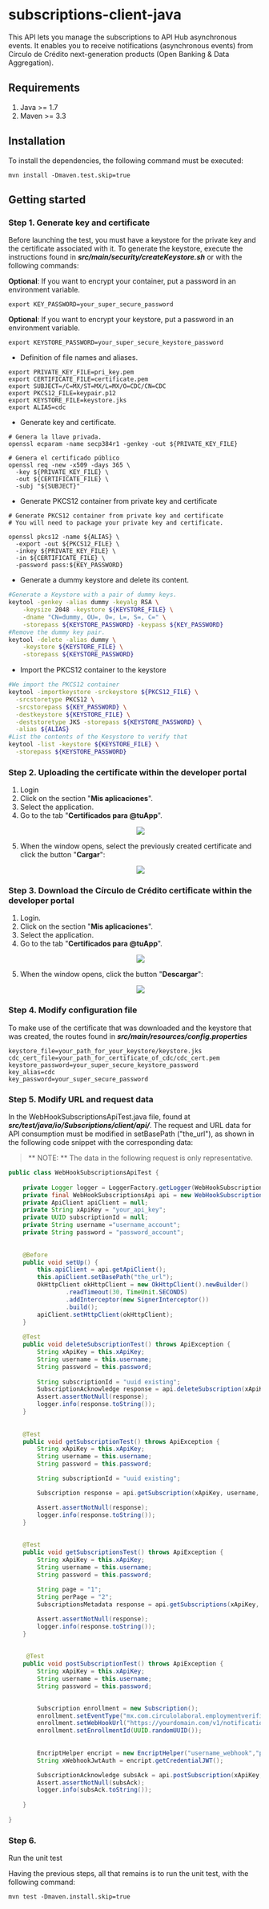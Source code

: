 # subscriptions-client-java

This API lets you manage the subscriptions to API Hub asynchronous events. It enables you to receive notifications (asynchronous events) from Círculo de Crédito next-generation products (Open Banking &amp; Data Aggregation).

## Requirements

1. Java >= 1.7
2. Maven >= 3.3
## Installation

To install the dependencies, the following command must be executed:
```shell
mvn install -Dmaven.test.skip=true
```
## Getting started

### Step 1. Generate key and certificate

Before launching the test, you must have a keystore for the private key and the certificate associated with it.
To generate the keystore, execute the instructions found in ***src/main/security/createKeystore.sh*** or with the following commands:

**Optional**: If you want to encrypt your container, put a password in an environment variable.

```shell
export KEY_PASSWORD=your_super_secure_password
```

**Optional**: If you want to encrypt your keystore, put a password in an environment variable.

```shell
export KEYSTORE_PASSWORD=your_super_secure_keystore_password
```

- Definition of file names and aliases.

```shell
export PRIVATE_KEY_FILE=pri_key.pem
export CERTIFICATE_FILE=certificate.pem
export SUBJECT=/C=MX/ST=MX/L=MX/O=CDC/CN=CDC
export PKCS12_FILE=keypair.p12
export KEYSTORE_FILE=keystore.jks
export ALIAS=cdc
```
- Generate key and certificate.

```shell
# Genera la llave privada.
openssl ecparam -name secp384r1 -genkey -out ${PRIVATE_KEY_FILE}

# Genera el certificado público
openssl req -new -x509 -days 365 \
  -key ${PRIVATE_KEY_FILE} \
  -out ${CERTIFICATE_FILE} \
  -subj "${SUBJECT}"

```

- Generate PKCS12 container from private key and certificate

```shell
# Generate PKCS12 container from private key and certificate
# You will need to package your private key and certificate.

openssl pkcs12 -name ${ALIAS} \
  -export -out ${PKCS12_FILE} \
  -inkey ${PRIVATE_KEY_FILE} \
  -in ${CERTIFICATE_FILE} \
  -password pass:${KEY_PASSWORD}

```

- Generate a dummy keystore and delete its content.

```sh
#Generate a Keystore with a pair of dummy keys.
keytool -genkey -alias dummy -keyalg RSA \
    -keysize 2048 -keystore ${KEYSTORE_FILE} \
    -dname "CN=dummy, OU=, O=, L=, S=, C=" \
    -storepass ${KEYSTORE_PASSWORD} -keypass ${KEY_PASSWORD}
#Remove the dummy key pair.
keytool -delete -alias dummy \
    -keystore ${KEYSTORE_FILE} \
    -storepass ${KEYSTORE_PASSWORD}
```

- Import the PKCS12 container to the keystore

```sh
#We import the PKCS12 container
keytool -importkeystore -srckeystore ${PKCS12_FILE} \
  -srcstoretype PKCS12 \
  -srcstorepass ${KEY_PASSWORD} \
  -destkeystore ${KEYSTORE_FILE} \
  -deststoretype JKS -storepass ${KEYSTORE_PASSWORD} \
  -alias ${ALIAS}
#List the contents of the Kesystore to verify that
keytool -list -keystore ${KEYSTORE_FILE} \
  -storepass ${KEYSTORE_PASSWORD}
```

### Step 2. Uploading the certificate within the developer portal

 1. Login
 2. Click on the section "**Mis aplicaciones**".
 3. Select the application.
 4. Go to the tab "**Certificados para @tuApp**".
    <p align="center">
      <img src="https://github.com/APIHub-CdC/imagenes-cdc/blob/master/applications.png">
    </p>
 5. When the window opens, select the previously created certificate and click the button "**Cargar**":
    <p align="center">
      <img src="https://github.com/APIHub-CdC/imagenes-cdc/blob/master/upload_cert.png">
    </p>

### Step 3. Download the Círculo de Crédito certificate within the developer portal

 1. Login.
 2. Click on the section "**Mis aplicaciones**".
 3. Select the application.
 4. Go to the tab "**Certificados para @tuApp**".
    <p align="center">
        <img src="https://github.com/APIHub-CdC/imagenes-cdc/blob/master/applications.png">
    </p>
 5. When the window opens, click the button "**Descargar**":
    <p align="center">
        <img src="https://github.com/APIHub-CdC/imagenes-cdc/blob/master/download_cert.png">
    </p>

### Step 4. Modify configuration file

To make use of the certificate that was downloaded and the keystore that was created, the routes found in ***src/main/resources/config.properties***
```properties
keystore_file=your_path_for_your_keystore/keystore.jks
cdc_cert_file=your_path_for_certificate_of_cdc/cdc_cert.pem
keystore_password=your_super_secure_keystore_password
key_alias=cdc
key_password=your_super_secure_password
```
### Step 5. Modify URL and request data

In the WebHookSubscriptionsApiTest.java file, found at ***src/test/java/io/Subscriptions/client/api/***. The request and URL data for API consumption must be modified in setBasePath ("the_url"), as shown in the following code snippet with the corresponding data:

> ** NOTE: ** The data in the following request is only representative.

```java
public class WebHookSubscriptionsApiTest {
    
    private Logger logger = LoggerFactory.getLogger(WebHookSubscriptionsApiTest.class.getName());
    private final WebHookSubscriptionsApi api = new WebHookSubscriptionsApi();
    private ApiClient apiClient = null;
    private String xApiKey = "your_api_key";
    private UUID subscriptionId = null;
    private String username ="username_account";
    private String password = "password_account";
    
    
    @Before
    public void setUp() {
    	this.apiClient = api.getApiClient();
    	this.apiClient.setBasePath("the_url");
    	OkHttpClient okHttpClient = new OkHttpClient().newBuilder()
                .readTimeout(30, TimeUnit.SECONDS)
                .addInterceptor(new SignerInterceptor())
                .build();
    	apiClient.setHttpClient(okHttpClient);
    }
    
    @Test
    public void deleteSubscriptionTest() throws ApiException {
        String xApiKey = this.xApiKey;
        String username = this.username;
        String password = this.password;
       
        String subscriptionId = "uuid existing";
        SubscriptionAcknowledge response = api.deleteSubscription(xApiKey, username, password,  subscriptionId);
        Assert.assertNotNull(response);
        logger.info(response.toString());
    }
    
    
    @Test
    public void getSubscriptionTest() throws ApiException {
        String xApiKey = this.xApiKey;
        String username = this.username;
        String password = this.password;

        String subscriptionId = "uuid existing";

        Subscription response = api.getSubscription(xApiKey, username, password, subscriptionId);

        Assert.assertNotNull(response);
        logger.info(response.toString());
    }
    
    
    @Test
    public void getSubscriptionsTest() throws ApiException {
        String xApiKey = this.xApiKey;
        String username = this.username;
        String password = this.password;
        
        String page = "1";
        String perPage = "2";
        SubscriptionsMetadata response = api.getSubscriptions(xApiKey, username, password, page, perPage);

        Assert.assertNotNull(response);
        logger.info(response.toString());
    }
    
    
     @Test
    public void postSubscriptionTest() throws ApiException {
        String xApiKey = this.xApiKey;
        String username = this.username;
        String password = this.password;

        
        Subscription enrollment = new Subscription();
        enrollment.setEventType("mx.com.circulolaboral.employmentverification");
        enrollment.setWebHookUrl("https://yourdomain.com/v1/notifications");
        enrollment.setEnrollmentId(UUID.randomUUID());
        
        
        EncriptHelper encript = new EncriptHelper("username_webhook","password_webhook");
        String xWebhookJwtAuth = encript.getCredentialJWT();

        SubscriptionAcknowledge subsAck = api.postSubscription(xApiKey, username, password,  enrollment, xWebhookJwtAuth);
        Assert.assertNotNull(subsAck);
        logger.info(subsAck.toString());
        
    }
    
}


```
### Step 6. 
Run the unit test


Having the previous steps, all that remains is to run the unit test, with the following command:
```shell
mvn test -Dmaven.install.skip=true
```

